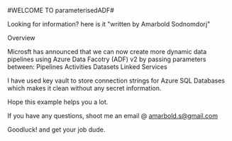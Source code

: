 #WELCOME TO parameterisedADF#

Looking for information? here is it "written by Amarbold Sodnomdorj"

Overview

Microsft has announced that we can now create more dynamic data pipelines using Azure Data Facotry (ADF) v2 by passing parameters between:
  Pipelines
  Activities
  Datasets
  Linked Services

I have used key vault to store connection strings for Azure SQL Databases which makes it clean without any secret information. 

Hope this example helps you a lot.

If you have any questions, shoot me an email @ amarbold.s@gmail.com

Goodluck! and get your job dude.
